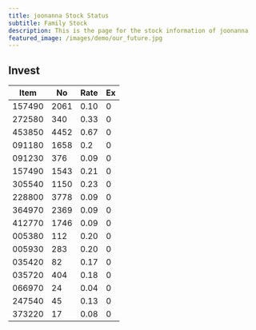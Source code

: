 ```yaml
---
title: joonanna Stock Status
subtitle: Family Stock 
description: This is the page for the stock information of joonanna
featured_image: /images/demo/our_future.jpg
---
```


## Invest

|  Item  | No | Rate | Ex   |
|--------|----|------|------|
| 157490 |2061| 0.10 |    0 | 
| 272580 | 340| 0.33 |    0 |
| 453850 |4452| 0.67 |    0 |
| 091180 |1658| 0.2  |    0 |
| 091230 | 376| 0.09 |    0 | 
| 157490 |1543| 0.21 |    0 | 
| 305540 |1150| 0.23 |    0 | 
| 228800 |3778| 0.09 |    0 |  
| 364970 |2369| 0.09 |    0 |  
| 412770 |1746| 0.09 |    0 | 
| 005380 | 112| 0.20 |    0 | 
| 005930 | 283| 0.20 |    0 | 
| 035420 |  82| 0.17 |    0 | 
| 035720 | 404| 0.18 |    0 | 
| 066970 |  24| 0.04 |    0 | 
| 247540 |  45| 0.13 |    0 | 
| 373220 |  17| 0.08 |    0 | 
